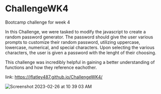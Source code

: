 # ChallengeWK4
Bootcamp challenge for week 4

In this Challenge, we were tasked to modify the javascript to create a random password generator. The password should give the user various prompts to customize their random password, utilizing uppercase, lowercase, numerical, and special characters.  Upon selecting the various characters, the user is given a password with the lenght of their choosing. 

This challenge was incredibly helpful in gaining a better understanding of functions and how they reference eachother.

link: https://jflatley487.github.io/ChallengeWK4/

![Screenshot 2023-02-26 at 10 39 03 AM](https://user-images.githubusercontent.com/114780643/221425092-35b08f2f-6693-4dfe-b092-b0c35b06d3f9.jpg)

